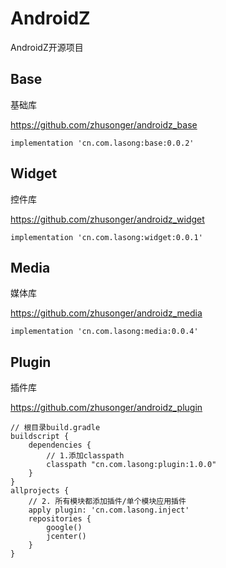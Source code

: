 # AndroidZ
AndroidZ开源项目

## Base

基础库

https://github.com/zhusonger/androidz_base

```
implementation 'cn.com.lasong:base:0.0.2'
```

## Widget

控件库

https://github.com/zhusonger/androidz_widget

```
implementation 'cn.com.lasong:widget:0.0.1'
```

## Media

媒体库

https://github.com/zhusonger/androidz_media

```
implementation 'cn.com.lasong:media:0.0.4'
```

## Plugin

插件库

https://github.com/zhusonger/androidz_plugin


```
// 根目录build.gradle
buildscript {
    dependencies {
        // 1.添加classpath
        classpath "cn.com.lasong:plugin:1.0.0"
    }
}
allprojects {
    // 2. 所有模块都添加插件/单个模块应用插件
    apply plugin: 'cn.com.lasong.inject'
    repositories {
        google()
        jcenter()
    }
}
```